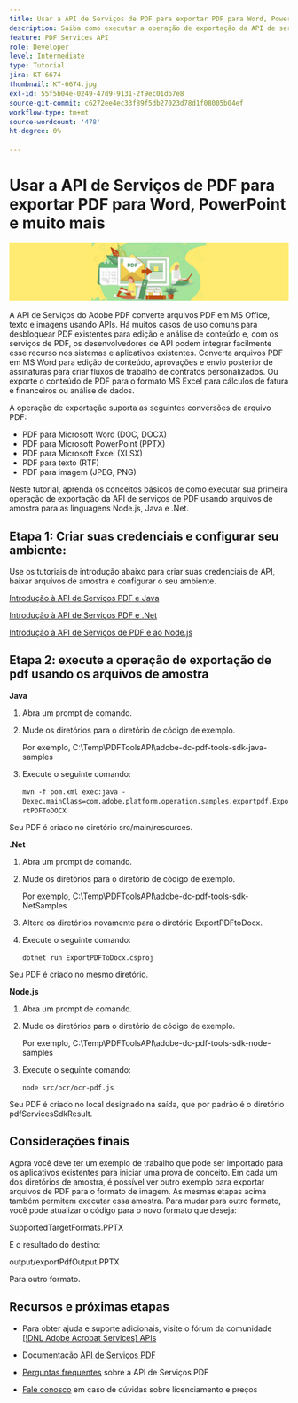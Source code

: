 ```yaml
---
title: Usar a API de Serviços de PDF para exportar PDF para Word, PowerPoint e muito mais
description: Saiba como executar a operação de exportação da API de serviços de PDF usando arquivos de amostra para as linguagens Node.js, Java e .Net
feature: PDF Services API
role: Developer
level: Intermediate
type: Tutorial
jira: KT-6674
thumbnail: KT-6674.jpg
exl-id: 55f5b04e-0249-47d9-9131-2f9ec01db7e8
source-git-commit: c6272ee4ec33f89f5db27023d78d1f08005b04ef
workflow-type: tm+mt
source-wordcount: '478'
ht-degree: 0%

---
```


# Usar a API de Serviços de PDF para exportar PDF para Word, PowerPoint e muito mais

![Criar Imagem Herói do PDF](assets/ExportPDF_hero.jpg)

A API de Serviços do Adobe PDF converte arquivos PDF em MS Office, texto e imagens usando APIs. Há muitos casos de uso comuns para desbloquear PDF existentes para edição e análise de conteúdo e, com os serviços de PDF, os desenvolvedores de API podem integrar facilmente esse recurso nos sistemas e aplicativos existentes. Converta arquivos PDF em MS Word para edição de conteúdo, aprovações e envio posterior de assinaturas para criar fluxos de trabalho de contratos personalizados. Ou exporte o conteúdo de PDF para o formato MS Excel para cálculos de fatura e financeiros ou análise de dados.

A operação de exportação suporta as seguintes conversões de arquivo PDF:

* PDF para Microsoft Word (DOC, DOCX)
* PDF para Microsoft PowerPoint (PPTX)
* PDF para Microsoft Excel (XLSX)
* PDF para texto (RTF)
* PDF para imagem (JPEG, PNG)

Neste tutorial, aprenda os conceitos básicos de como executar sua primeira operação de exportação da API de serviços de PDF usando arquivos de amostra para as linguagens Node.js, Java e .Net.

## Etapa 1: Criar suas credenciais e configurar seu ambiente:

Use os tutoriais de introdução abaixo para criar suas credenciais de API, baixar arquivos de amostra e configurar o seu ambiente.

[Introdução à API de Serviços PDF e Java](gettingstartedjava.md)

[Introdução à API de Serviços PDF e .Net](gettingstartednet.md)

[Introdução à API de Serviços de PDF e ao Node.js](createpdffromhtml.md)

## Etapa 2: execute a operação de exportação de pdf usando os arquivos de amostra

**Java**

1. Abra um prompt de comando.

1. Mude os diretórios para o diretório de código de exemplo.

   Por exemplo, C:\Temp\PDFToolsAPI\adobe-dc-pdf-tools-sdk-java-samples

1. Execute o seguinte comando:

   `mvn -f pom.xml exec:java -Dexec.mainClass=com.adobe.platform.operation.samples.exportpdf.ExportPDFToDOCX`

Seu PDF é criado no diretório src/main/resources.

**.Net**

1. Abra um prompt de comando.

1. Mude os diretórios para o diretório de código de exemplo.

   Por exemplo, C:\Temp\PDFToolsAPI\adobe-dc-pdf-tools-sdk-NetSamples

1. Altere os diretórios novamente para o diretório ExportPDFtoDocx.

1. Execute o seguinte comando:

   `dotnet run ExportPDFToDocx.csproj`

Seu PDF é criado no mesmo diretório.

**Node.js**

1. Abra um prompt de comando.

1. Mude os diretórios para o diretório de código de exemplo.

   Por exemplo, C:\Temp\PDFToolsAPI\adobe-dc-pdf-tools-sdk-node-samples

1. Execute o seguinte comando:

   `node src/ocr/ocr-pdf.js`

Seu PDF é criado no local designado na saída, que por padrão é o diretório pdfServicesSdkResult.

## Considerações finais

Agora você deve ter um exemplo de trabalho que pode ser importado para os aplicativos existentes para iniciar uma prova de conceito. Em cada um dos diretórios de amostra, é possível ver outro exemplo para exportar arquivos de PDF para o formato de imagem. As mesmas etapas acima também permitem executar essa amostra. Para mudar para outro formato, você pode atualizar o código para o novo formato que deseja:

SupportedTargetFormats.PPTX

E o resultado do destino:

output/exportPdfOutput.PPTX

Para outro formato.

## Recursos e próximas etapas

* Para obter ajuda e suporte adicionais, visite o fórum da comunidade [[!DNL Adobe Acrobat Services] APIs](https://community.adobe.com/t5/document-cloud-sdk/bd-p/Document-Cloud-SDK?page=1&amp;sort=latest_replies&amp;filter=all)

* Documentação [API de Serviços PDF](https://www.adobe.com/go/pdftoolsapi_doc)

* [Perguntas frequentes](https://community.adobe.com/t5/contentarchivals/contentarchivedpage/message-uid/10726197) sobre a API de Serviços PDF

* [Fale conosco](https://www.adobe.com/go/pdftoolsapi_requestform) em caso de dúvidas sobre licenciamento e preços
